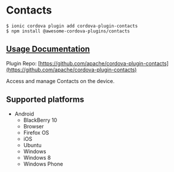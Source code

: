 # Contacts

```
$ ionic cordova plugin add cordova-plugin-contacts
$ npm install @awesome-cordova-plugins/contacts
```

## [Usage Documentation](https://danielsogl.gitbook.io/awesome-cordova-plugins/plugins/contacts/)

Plugin Repo: [https://github.com/apache/cordova-plugin-contacts](https://github.com/apache/cordova-plugin-contacts)

Access and manage Contacts on the device.

## Supported platforms

- Android
  - BlackBerry 10
  - Browser
  - Firefox OS
  - iOS
  - Ubuntu
  - Windows
  - Windows 8
  - Windows Phone
  


